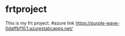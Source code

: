 # frtproject
This is my frt project.
#azure link https://purple-wave-0daffbf10.1.azurestaticapps.net/
